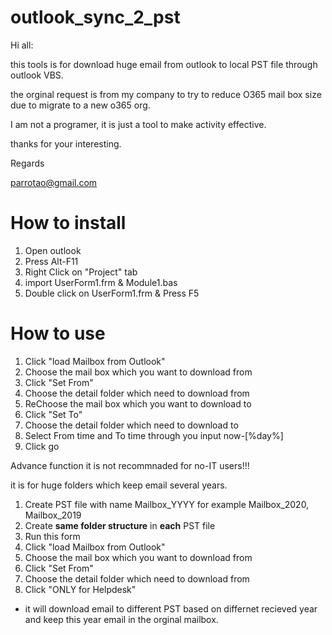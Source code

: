 # outlook_sync_2_pst


Hi all:

   this tools is for download huge email from outlook to local PST file through outlook VBS.
   
   the orginal request is from my company to try to reduce O365 mail box size due to migrate to a new o365 org.

   I am not a programer, it is just a tool to make activity effective.
   
   thanks for your interesting.
   
Regards

parrotao@gmail.com


# How to install

1. Open outlook
2. Press Alt-F11
3. Right Click on "Project" tab 
4. import UserForm1.frm & Module1.bas
5. Double click on UserForm1.frm & Press F5

# How to use
1. Click "load Mailbox from Outlook"
2. Choose the mail box  which you want to download from
3. Click "Set From"
4. Choose the detail folder which need to download from
5. ReChoose the mail box which you want to download to
6. Click "Set To"
7. Choose the detail folder which need to download to 
8. Select From time and To time through you input now-[%day%] 
9. Click go

Advance function
it is not recommnaded for no-IT users!!!

it is for huge folders which keep email several years.

1. Create PST file with name Mailbox_YYYY for example Mailbox_2020, Mailbox_2019
2. Create **same folder structure** in **each** PST file
3. Run this form
4. Click "load Mailbox from Outlook"
5. Choose the mail box  which you want to download from
6. Click "Set From"
7. Choose the detail folder which need to download from
8. Click "ONLY for Helpdesk"
* it will download email to different PST based on differnet recieved year and keep this year email in the orginal mailbox.


